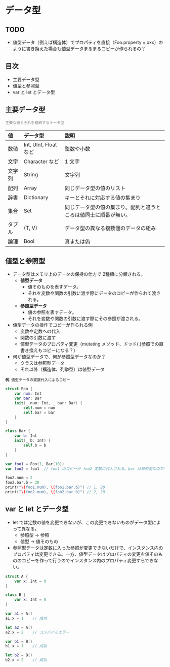 # データ型

## TODO
- 値型データ（例えば構造体）でプロパティを直接（Foo.property = xxx）のように書き換えた場合も値型データまるまるコピーが作られるの？

## 目次
- 主要データ型
- 値型と参照型
- var と let とデータ型


## 主要データ型

<font color="gray"><small>主要な値とそれを格納するデータ型</small></font>

|値|データ型|説明|
|:--|:--|:--|
|数値|Int, UInt, Float など|整数や小数|
|文字|Character など|1 文字|
|文字列|String|文字列|
|配列|Array|同じデータ型の値のリスト|
|辞書|Dictionary|キーとそれに対応する値の集まり|
|集合|Set|同じデータ型の値の集まり。配列と違うところは値同士に順番が無い。|
|タプル|(T, V)|データ型の異なる複数個のデータの組み|
|論理|Bool|真または偽|


## 値型と参照型
- データ型はメモリ上のデータの保持の仕方で 2種類に分類される。
	- **値型データ**
		- 値そのものを表すデータ。
		- それを変数や関数の引数に渡す際にデータのコピーが作られて渡される。
	- **参照型データ**
		- 値の参照を表すデータ。
		- それを変数や関数の引数に渡す際にその参照が渡される。
- 値型データの操作でコピーが作られる例
	- 変数や定数への代入
	- 関数の引数に渡す
	- 値型データのプロパティ変更（mutating メソッド、ドッド(.)参照での直書き換えもコピーになる？）
- 何が値型データで、何が参照型データなのか？
	- クラスは参照型データ
	- それ以外（構造体、列挙型）は値型データ

<small>**例.** 値型データの変数代入によるコピー</small>
```Swift
struct Foo {
    var num: Int
    var bar: Bar
    init(_ num: Int, _ bar: Bar) {
        self.num = num
        self.bar = bar
    }
}

class Bar {
    var b: Int
    init(_ b: Int) {
        self.b = b
    }
}

var foo1 = Foo(1, Bar(10))
var foo2 = foo1  // foo1 のコピーが foo2 変数に代入される。bar は参照型なので参照値がコピー

foo2.num = 2
foo2.bar.b = 20
print("\(foo1.num), \(foo1.bar.b)")	// 1, 20
print("\(foo2.num), \(foo2.bar.b)")	// 2, 20
```


## var と let とデータ型
- let では定数の値を変更できないが、この変更できないものがデータ型によって異なる。
	- 参照型 → 参照
	- 値型 → 値そのもの
- 参照型データは定数に入った参照が変更できないだけで、インスタンス内のプロパティは変更できる。一方、値型データはプロパティの変更を値そのもののコピーを作って行うのでインスタンス内のプロパティ変更すらできない。


```Swift
struct A {
    var x: Int = 0
}

class B {
    var x: Int = 0
}

var a1 = A()
a1.x = 1	// 成功

let a2 = A()
a2.x = 2	// コンパイルエラー

var b1 = B()
b1.x = 1	// 成功

let b2 = B()
b2.x = 2	// 成功
```
